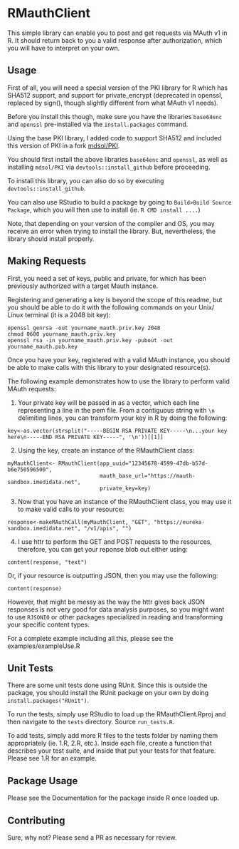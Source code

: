 # RMauthClient

This simple library can enable you to post and get requests via MAuth v1 in R. It should return back to you a valid response after authorization, which you will have to interpret on your own.


## Usage

First of all, you will need a special version of the PKI library for R which has SHA512 support, and support for private_encrypt (deprecated in openssl, replaced by sign(), though slightly different from what MAuth v1 needs).

Before you install this though, make sure you have the libraries `base64enc` and `openssl` pre-installed via the `install.packages` command.

Using the base PKI library, I added code to support SHA512 and included this version of PKI in a fork [mdsol/PKI](https://github.com/mdsol/PKI).

You should first install the above libraries `base64enc` and `openssl`, as well as installing `mdsol/PKI` via `devtools::install_github` before proceeding.

To install this library, you can also do so by executing `devtools::install_github`.

You can also use RStudio to build a package by going to `Build>Build Source Package`, which you will then use to install (ie. `R CMD install ....`)

Note, that depending on your version of the compiler and OS, you may receive an error when trying to install the library. But, nevertheless, the library should install properly.


## Making Requests

First, you need a set of keys, public and private, for which has been previously authorized with a target Mauth instance.

Registering and generating a key is beyond the scope of this readme, but you should be able to do it with the following commands on your Unix/ Linux terminal (it is a 2048 bit key):

```
openssl genrsa -out yourname_mauth.priv.key 2048
chmod 0600 yourname_mauth.priv.key
openssl rsa -in yourname_mauth.priv.key -pubout -out yourname_mauth.pub.key
```

Once you have your key, registered with a valid MAuth instance, you should be able to make calls with this library to your designated resource(s).

The following example demonstrates how to use the library to perform valid MAuth requests:

1) Your private key will be passed in as a vector, which each line representing a line in the pem file. From a contiguous string with `\n` delimiting lines, you can transform your key in R by doing the following:

```
key<-as.vector(strsplit("-----BEGIN RSA PRIVATE KEY-----\n...your key here\n-----END RSA PRIVATE KEY-----", '\n'))[[1]]
```

2) Using the key, create an instance of the RMauthClient class:

```
myMauthClient<- RMauthClient(app_uuid="12345678-4599-47db-b57d-b6e750596500",
                             mauth_base_url="https://mauth-sandbox.imedidata.net",
                             private_key=key)
```

3) Now that you have an instance of the RMauthClient class, you may use it to make valid calls to your resource:

```
response<-makeMAuthCall(myMauthClient, "GET", "https://eureka-sandbox.imedidata.net", "/v1/apis", "")
```

4) I use httr to perform the GET and POST requests to the resources, therefore, you can get your reponse blob out either using:

```
content(response, "text")
```

Or, if your resource is outputting JSON, then you may use the following:

```
content(response)
```

However, that might be messy as the way the httr gives back JSON responses is not very good for data analysis purposes, so you might want to use `RJSONIO` or other packages specialized in reading and transforming your specific content types.

For a complete example including all this, please see the examples/exampleUse.R


## Unit Tests

There are some unit tests done using RUnit. Since this is outside the package, you should install the RUnit package on your own by doing `install.packages("RUnit")`.

To run the tests, simply use RStudio to load up the RMauthClient.Rproj and then navigate to the `tests` directory. Source `run_tests.R`.

To add tests, simply add more R files to the tests folder by naming them appropriately (ie. 1.R, 2.R, etc.). Inside each file, create a function that describes your test suite, and inside that put your tests for that feature. Please see 1.R for an example.


## Package Usage

Please see the Documentation for the package inside R once loaded up.


## Contributing

Sure, why not? Please send a PR as necessary for review.

